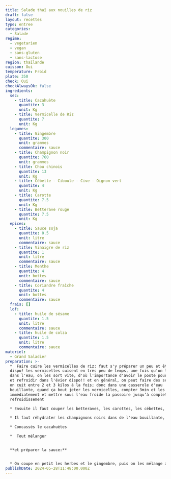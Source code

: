 ```yaml
---
title: Salade thaï aux nouilles de riz
draft: false
layout: recettes
type: entree
categories:
  - Salade
regime:
  - vegetarien
  - vegan
  - sans-gluten
  - sans-lactose
region: thaïlande
cuisson: Oui
temperature: Froid
plate: 350
check: Oui
checkAlwaysOk: false
ingredients:
  sec:
    - title: Cacahuète
      quantite: 3
      unit: Kg
    - title: Vermicelle de Riz
      quantite: 7
      unit: Kg
  legumes:
    - title: Gingembre
      quantite: 300
      unit: grammes
      commentaire: sauce
    - title: Champignon noir
      quantite: 760
      unit: grammes
    - title: Chou chinois
      quantite: 13
      unit: Kg
    - title: Cébette - Ciboule - Cive - Oignon vert
      quantite: 4
      unit: Kg
    - title: Carotte
      quantite: 7.5
      unit: Kg
    - title: Betterave rouge
      quantite: 7.5
      unit: Kg
  epices:
    - title: Sauce soja
      quantite: 0.5
      unit: litre
      commentaire: sauce
    - title: Vinaigre de riz
      quantite: 1
      unit: litre
      commentaire: sauce
    - title: Menthe
      quantite: 4
      unit: bottes
      commentaire: sauce
    - title: Coriandre fraîche
      quantite: 4
      unit: bottes
      commentaire: sauce
  frais: []
  lof:
    - title: huile de sésame
      quantite: 1.5
      unit: litre
      commentaire: sauce
    - title: huile de colza
      quantite: 1.5
      unit: litre
      commentaire: sauce
materiel:
  - Grand Saladier
preparation: >-
  *  Faire cuire les vermicelles de riz: faut s'y préparer un peu et être 2
  dispo! les vermicelles cuisent en très peu de temps, une fois qu'on les mets
  dans l'eau, on les sort vite, d'où l'importance d'avoir le poste pour égoutter
  et refroidir dans l'évier dispo!! et en général, on peut faire des sessions où
  on cuit entre 2 et 3 kilos à la fois; donc dans une casserole d'eau
  bouillante, quand ça bout jeter les vermicelles, compter 3min et les égoutter
  immédiatement et mettre sous l'eau froide la passoire jusqu’à complet
  refroidissement

  * Ensuite il faut couper les betteraves, les carottes, les cébettes, et le choux chinois en tout petit, mini rapé ou bâtonnets, ou à l'économe, selon comment la personne qui gère la recette préfère!

  * Il faut réhydrater les champignons noirs dans de l'eau bouillante, une trentaine de minutes suffisent en général, et s'ils sont trop gros quand on les as égoutté, on peut les recouper

  * Concassés le cacahuètes

  *  Tout mélanger


  **et préparer la sauce:**


  * On coupe en petit les herbes et le gingembre, puis on les mélange aux liquides. Selon les gouts on peut en faire une avec du piment en poudre dedans!
publishDate: 2024-05-28T11:48:00.000Z
---
```

